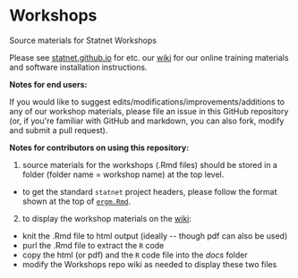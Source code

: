 # Workshops
Source materials for Statnet Workshops

Please see [statnet.github.io](https://github.com/statnet/Workshops/wiki) for etc.
our [wiki](https://github.com/statnet/Workshops/wiki) for our online training materials and software installation instructions.

**Notes for end users:**

If you would like to suggest edits/modifications/improvements/additions to any of our workshop materials, please file an issue in this GitHub repository (or, if you're familiar with GitHub and markdown, you can also fork, modify and submit a pull request).

**Notes for contributors on using this repository:**

1. source materials for the workshops (.Rmd files) should be stored in a folder (folder name = workshop name) at the top level.

* to get the standard `statnet` project headers, please follow the format shown at the top of [`ergm.Rmd`](https://github.com/statnet/Workshops/blob/a4ddaca30a9f4c8f16d004d8112e7acd264e6291/ergm/ergm_tutorial.Rmd#L13-L31).

2. to display the workshop materials on the [wiki](https://github.com/statnet/Workshops/wiki):

* knit the .Rmd file to html output (ideally -- though pdf can also be used)
* purl the .Rmd file to extract the `R` code
* copy the html (or pdf) and the `R` code file into the _docs_ folder
* modify the Workshops repo wiki as needed to display these two files
